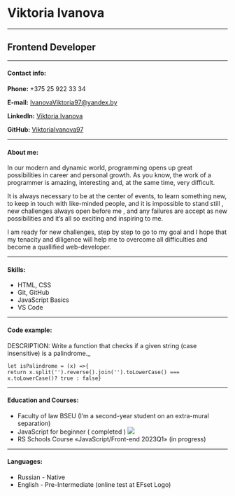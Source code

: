 # Viktoria Ivanova 
---
## Frontend Developer
---
#### Contact info:


**Phone:**  +375 25 922 33 34



**E-mail:** [IvanovaViktoria97@yandex.by](https://www.linkedin.com/in/viktoria-ivanova-22b232257/)


**LinkedIn:** [Viktoria Ivanova](https://www.linkedin.com/in/viktoria-ivanova-22b232257/)


**GitHub:** [ViktoriaIvanova97](https://github.com/ViktoriaIvanova97)


---

#### About me:


In our modern and dynamic world, programming opens up great possibilities in career and personal growth.
As you know, the work of a programmer is amazing, interesting and, at the same time, very difficult.


It is always necessary to be at the center of events, to learn something new, to keep in touch with like-minded people, and it is impossible to stand still , new challenges always open before me , and any failures are accept as new possibilities and it’s all so exciting and inspiring to me.


I am ready for new challenges, step by step to go to my goal and I hope that my tenacity and diligence will help me to overcome all difficulties and become a quallified web-developer.


---

#### Skills:


* HTML, CSS
* Git, GitHub
* JavaScript Basics
* VS Code


---

#### Code example:


DESCRIPTION:
Write a function that checks if a given string (case insensitive) is a palindrome._

    let isPalindrome = (x) =>{
    return x.split('').reverse().join('').toLowerCase() === x.toLowerCase()? true : false}


---


#### Education and Courses:


* Faculty of law BSEU (I’m a second-year student on an extra-mural separation)
* JavaScript for beginner ( completed )
![](img/engl.png)
* RS Schools Course «JavaScript/Front-end 2023Q1» (in progress)

---


#### Languages:

* Russian - Native
* English - Pre-Intermediate (online test at EFset Logo)